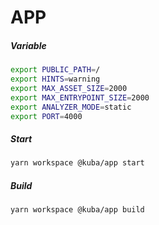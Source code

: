 # APP

##### Variable

```bash
export PUBLIC_PATH=/
export HINTS=warning
export MAX_ASSET_SIZE=2000
export MAX_ENTRYPOINT_SIZE=2000
export ANALYZER_MODE=static
export PORT=4000
```

##### Start

```bash
yarn workspace @kuba/app start
```

##### Build

```bash
yarn workspace @kuba/app build
```
